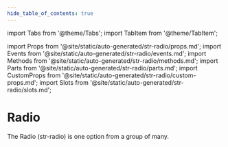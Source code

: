 ```yaml
---
hide_table_of_contents: true
---
```

import Tabs from '@theme/Tabs';
import TabItem from '@theme/TabItem';

import Props from '@site/static/auto-generated/str-radio/props.md';
import Events from '@site/static/auto-generated/str-radio/events.md';
import Methods from '@site/static/auto-generated/str-radio/methods.md';
import Parts from '@site/static/auto-generated/str-radio/parts.md';
import CustomProps from '@site/static/auto-generated/str-radio/custom-props.md';
import Slots from '@site/static/auto-generated/str-radio/slots.md';



# Radio

The Radio (str-radio) is one option from a group of many.

  
<Props />
<Events />
<Methods />
<Parts />
<CustomProps />
<Slots />